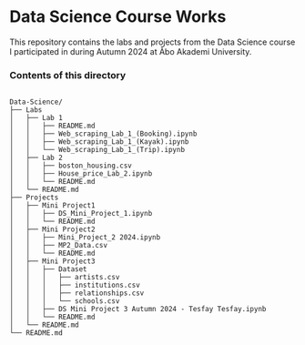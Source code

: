 # Data Science Course Works

This repository contains the labs and projects from the Data Science course I participated in during Autumn 2024 at Åbo Akademi University.

### Contents of this directory

```

Data-Science/
├── Labs
│   ├── Lab 1
│   │   ├── README.md
│   │   ├── Web_scraping_Lab_1_(Booking).ipynb
│   │   ├── Web_scraping_Lab_1_(Kayak).ipynb
│   │   └── Web_scraping_Lab_1_(Trip).ipynb
│   ├── Lab 2
│   │   ├── boston_housing.csv
│   │   ├── House_price_Lab_2.ipynb
│   │   └── README.md
│   └── README.md
├── Projects
│   ├── Mini Project1
│   │   ├── DS_Mini_Project_1.ipynb
│   │   └── README.md
│   ├── Mini Project2
│   │   ├── Mini_Project_2 2024.ipynb
│   │   ├── MP2_Data.csv
│   │   └── README.md
│   ├── Mini Project3
│   │   ├── Dataset
│   │   │   ├── artists.csv
│   │   │   ├── institutions.csv
│   │   │   ├── relationships.csv
│   │   │   └── schools.csv
│   │   ├── DS Mini Project 3 Autumn 2024 - Tesfay Tesfay.ipynb
│   │   └── README.md
│   └── README.md
└── README.md


```

